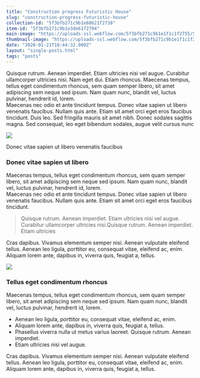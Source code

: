 ```yaml
---
title: "Construction progress Futuristic House"
slug: "construction-progress-futuristic-house"
collection-id: "5f3bfb271c9b1e88621f2738"
item-id: "5f3bfb271c9b1e3de61f2794"
main-image: "https://uploads-ssl.webflow.com/5f3bfb271c9b1e1f1c1f2755/5f3bfb271c9b1e09c91f2751_news_1.jpg"
thumbnail-image: "https://uploads-ssl.webflow.com/5f3bfb271c9b1e1f1c1f2755/5f3bfb271c9b1e29831f2752_news_1_preview.jpg"
date: "2020-01-21T10:44:32.000Z"
layout: "single-posts.html"
tags: "posts"
---
```


Quisque rutrum. Aenean imperdiet. Etiam ultricies nisi vel augue. Curabitur ullamcorper ultricies nisi. Nam eget dui. Etiam rhoncus. Maecenas tempus, tellus eget condimentum rhoncus, sem quam semper libero, sit amet adipiscing sem neque sed ipsum. Nam quam nunc, blandit vel, luctus pulvinar, hendrerit id, lorem.  
Maecenas nec odio et ante tincidunt tempus. Donec vitae sapien ut libero venenatis faucibus. Nullam quis ante. Etiam sit amet orci eget eros faucibus tincidunt. Duis leo. Sed fringilla mauris sit amet nibh. Donec sodales sagittis magna. Sed consequat, leo eget bibendum sodales, augue velit cursus nunc

![](https://uploads-ssl.webflow.com/5e26d523496ea0e352177663/5e29bb0b9f25ef7c1454f1d2_post1.jpg)

Donec vitae sapien ut libero venenatis faucibus

### Donec vitae sapien ut libero

Maecenas tempus, tellus eget condimentum rhoncus, sem quam semper libero, sit amet adipiscing sem neque sed ipsum. Nam quam nunc, blandit vel, luctus pulvinar, hendrerit id, lorem.  
Maecenas nec odio et ante tincidunt tempus. Donec vitae sapien ut libero venenatis faucibus. Nullam quis ante. Etiam sit amet orci eget eros faucibus tincidunt.

> Quisque rutrum. Aenean imperdiet. Etiam ultricies nisi vel augue. Curabitur ullamcorper ultricies nisi.Quisque rutrum. Aenean imperdiet. Etiam ultricies

Cras dapibus. Vivamus elementum semper nisi. Aenean vulputate eleifend tellus. Aenean leo ligula, porttitor eu, consequat vitae, eleifend ac, enim. Aliquam lorem ante, dapibus in, viverra quis, feugiat a, tellus.

![](https://uploads-ssl.webflow.com/5e26d523496ea0e352177663/5e29bb5a9111068a520495d7_post2.jpg)

### Tellus eget condimentum rhoncus

Maecenas tempus, tellus eget condimentum rhoncus, sem quam semper libero, sit amet adipiscing sem neque sed ipsum. Nam quam nunc, blandit vel, luctus pulvinar, hendrerit id, lorem.

*   Aenean leo ligula, porttitor eu, consequat vitae, eleifend ac, enim.
*   Aliquam lorem ante, dapibus in, viverra quis, feugiat a, tellus.
*   Phasellus viverra nulla ut metus varius laoreet. Quisque rutrum. Aenean imperdiet.
*   Etiam ultricies nisi vel augue.

Cras dapibus. Vivamus elementum semper nisi. Aenean vulputate eleifend tellus. Aenean leo ligula, porttitor eu, consequat vitae, eleifend ac, enim. Aliquam lorem ante, dapibus in, viverra quis, feugiat a, tellus.
